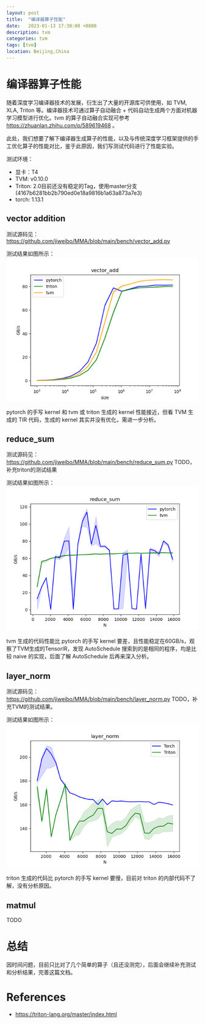 ```yaml
---
layout: post
title:  "编译器算子性能"
date:   2023-01-13 17:30:00 +0800
description: tvm
categories: tvm
tags: [tvm]
location: Beijing,China
--- 
```


# 编译器算子性能

随着深度学习编译器技术的发展，衍生出了大量的开源库可供使用，如 TVM, XLA, Triton 等。编译器技术可通过算子自动融合 + 代码自动生成两个方面对机器学习模型进行优化。tvm 的算子自动融合实现可参考 https://zhuanlan.zhihu.com/p/589619468 。

此处，我们想要了解下编译器生成算子的性能，以及与传统深度学习框架提供的手工优化算子的性能对比，鉴于此原因，我们写测试代码进行了性能实验。

测试环境：

- 显卡：T4
- TVM: v0.10.0
- Triton: 2.0目前还没有稳定的Tag，使用master分支(4167b6281bb2b790ed0e18a9816b1a63a873a7e3)
- torch: 1.13.1



## vector addition

测试源码见：https://github.com/jiweibo/MMA/blob/main/bench/vector_add.py

测试结果如图所示：
![reduce_sum](../images/tvm/perf/vector_add.png)

pytorch 的手写 kernel 和 tvm 或 triton 生成的 kernel 性能接近，但看 TVM 生成的 TIR 代码，生成的 kernel 其实并没有优化，需进一步分析。

## reduce_sum

测试源码见：https://github.com/jiweibo/MMA/blob/main/bench/reduce_sum.py
TODO，补充triton的测试结果

测试结果如图所示：
![reduce_sum](../images/tvm/perf/reduce_sum.png)

tvm 生成的代码性能比 pytorch 的手写 kernel 要差，且性能稳定在60GB/s，观察了TVM生成的TensorIR，发现 AutoSchedule 搜索到的是相同的程序，均是比较 naive 的实现，后面了解 AutoSchedule 后再来深入分析。

## layer_norm

测试源码见：https://github.com/jiweibo/MMA/blob/main/bench/layer_norm.py
TODO，补充TVM的测试结果。

测试结果如图所示：
![layer_norm](../images/tvm/perf/layer_norm.png)

triton 生成的代码比 pytorch 的手写 kernel 要慢，目前对 triton 的内部代码不了解，没有分析原因。

## matmul

TODO

# 总结

因时间问题，目前只比对了几个简单的算子（且还没测完），后面会继续补充测试和分析结果，完善这篇文档。

# References

- https://triton-lang.org/master/index.html